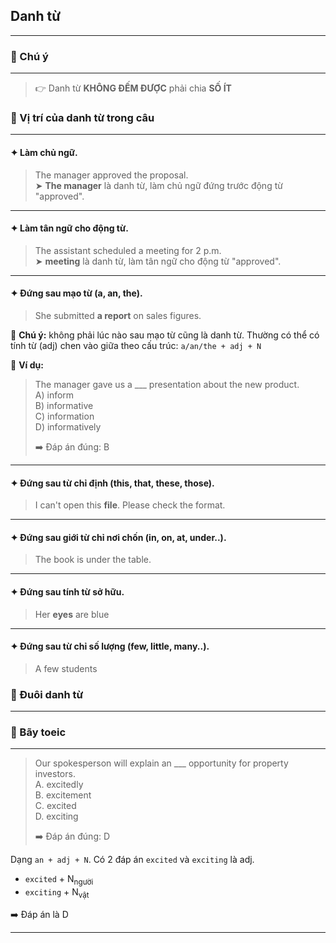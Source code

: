 ## Danh từ

---

### 📌 Chú ý

---

> 👉 Danh từ **KHÔNG ĐẾM ĐƯỢC** phải chia **SỐ ÍT**

### 📌 Vị trí của danh từ trong câu

---

#### ✦ Làm chủ ngữ.

> The manager approved the proposal.  
> ➤ **The manager** là danh từ, làm chủ ngữ đứng trước động từ "approved".

---

#### ✦ Làm tân ngữ cho động từ.

> The assistant scheduled a meeting for 2 p.m.  
> ➤ **meeting** là danh từ, làm tân ngữ cho động từ "approved".

---

#### ✦ Đứng sau mạo từ (a, an, the).

> She submitted **a report** on sales figures.

📝 **Chú ý:** không phải lúc nào sau mạo từ cũng là danh từ. Thường có thể có tính từ (adj) chen vào giữa theo cấu trúc:
`a/an/the + adj + N`

🔎 **Ví dụ:**

> The manager gave us a ___ presentation about the new product.  
> A) inform  
> B) informative  
> C) information  
> D) informatively
>
> ➡️ Đáp án đúng: B

---

#### ✦ Đứng sau từ chỉ định (this, that, these, those).

> I can't open this **file**. Please check the format.

---

#### ✦ Đứng sau giới từ chỉ nơi chốn (in, on, at, under..).

> The book is under the table.

---

#### ✦ Đứng sau tính từ sở hữu.

> Her **eyes** are blue

---

#### ✦ Đứng sau từ chỉ số lượng (few, little, many..).

> A few students

### 📌 Đuôi danh từ

---

### 📌 Bãy toeic

--- 

> Our spokesperson will explain an ___ opportunity for property investors.  
> A. excitedly  
> B. excitement  
> C. excited  
> D. exciting  
> 
> ➡️ Đáp án đúng: D

Dạng `an + adj + N`. Có 2 đáp án `excited` và `exciting` là adj.
- `excited` + N<sub>người</sub>
- `exciting` + N<sub>vật</sub>

➡️ Đáp án là D

---

